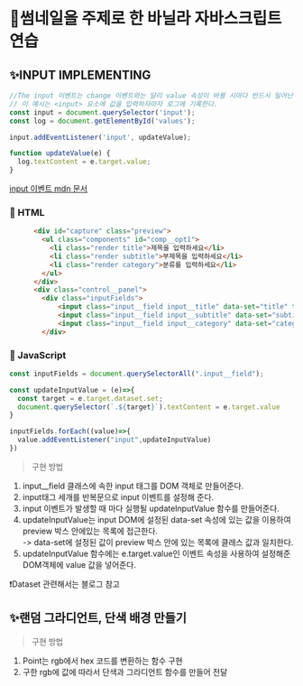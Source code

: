 # 📝썸네일을 주제로 한 바닐라 자바스크립트 연습

## ✨INPUT IMPLEMENTING

```js
//The input 이벤트는 change 이벤트와는 달리 value 속성이 바뀔 시마다 반드시 일어난다.
// 이 예시는 <input> 요소에 값을 입력하자마자 로그에 기록한다.
const input = document.querySelector('input');
const log = document.getElementById('values');

input.addEventListener('input', updateValue);

function updateValue(e) {
  log.textContent = e.target.value;
}

```
[input 이벤트 mdn 문서](https://developer.mozilla.org/ko/docs/Web/API/HTMLElement/input_event)

### 🚀 HTML
```html
      <div id="capture" class="preview">
        <ul class="components" id="comp__opt1">
          <li class="render title">제목을 입력하세요</li>
          <li class="render subtitle">부제목을 입력하세요</li>
          <li class="render category">분류를 입력하세요</li>
        </ul>
      </div>
      <div class="control__panel">
        <div class="inputFields">
            <input class="input__field input__title" data-set="title" type="text" spellcheck="false" placeholder=">제목을 입력하세요">
            <input class="input__field input__subtitle" data-set="subtitle" type="text" spellcheck="false" placeholder=">부제목을 입력하세요">
            <input class="input__field input__category" data-set="category" type="text" spellcheck="false" placeholder=">분류를 입력하세요">
        </div>
```
### 🚀 JavaScript
```js
const inputFields = document.querySelectorAll(".input__field");

const updateInputValue = (e)=>{
  const target = e.target.dataset.set;
  document.querySelector(`.${target}`).textContent = e.target.value
}

inputFields.forEach((value)=>{
  value.addEventListener("input",updateInputValue)
})

```
> 구현 방법
1) input__field 클래스에 속한 input 태그를 DOM 객체로 만들어준다.
2) input태그 세개를 반복문으로 input 이벤트를 설정해 준다.
3) input 이벤트가 발생할 때 마다 실행될 updateInputValue 함수를 만들어준다.
4) updateInputValue는 input DOM에 설정된 data-set 속성에 있는 값을 이용하여 preview 박스 안에있는 목록에 접근한다.<br />
-> data-set에 설정된 값이 preview 박스 안에 있는 목록에 클래스 값과 일치한다.
5) updateInputValue 함수에는 e.target.value인 이벤트 속성을 사용하여 설정해준 DOM객체에 value 값을 넣어준다.

❗️Dataset 관련해서는 블로그 참고

## ✨랜덤 그라디언트, 단색 배경 만들기

> 구현 방법
1) Point는 rgb에서 hex 코드를 변환하는 함수 구현
2) 구한 rgb에 값에 따라서 단색과 그라디언트 함수를 만들어 전달